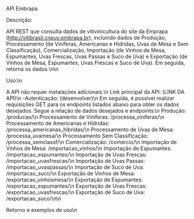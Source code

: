API Embrapa


Descrição:

API REST que consulta dados de vitivinicultura do site da Emprapa (http://vitibrasil.cnpuv.embrapa.br), incluindo dados de Produção, Processamento (de Viníferas, Americanas e Hídridas, Uvas de Mesa e Sem Classificação), Comercialização, Importação (de Vinhos de Mesa, Espumantes, Uvas Frescas, Uvas Passas e Suco de Uva) e Exportação (de Vinhos de Mesa, Espumantes, Uvas Frescas e Suco de Uva). Em seguida, retorna os dados.\n\n


Uso:\n

A API não requer instalações adicionais.\n
Link principal da API: (LINK DA API)\n
-Autenticação: (desenvolver)\n
Em seguida, é possível realizar requisições GET para os endpoints listados abaixo para obter os dados desejados. Segue a relação de dados desejados e endpoints:\n
Produção: /producao/\n
Processamento de Viníferas: /processa_viniferas/\n
Processamento de Americanas e Hídridas: /processa_americanas_hibridas/\n
Processamento de Uvas de Mesa: /processa_uvamesa/\n
Processamento Sem Classificação: /processa_semclassf/\n
Comercialização: /comercio/\n
Importação de Vinhos de Mesa: /importacao_vinhos/\n
Importação de Espumantes: /importacao_espumantes/\n
Importação de Uvas Frescas: /importacao_uvasfrescas/\n
Importação de Uvas Passas: /importacao_uvaspassas/\n
Importação de Suco de Uva: /importacao_suco/\n
Exportação de Vinhos de Mesa: /exportacao_vinhosmesa/\n
Exportação de Espumantes: /exportacao_espumantes/\n
Exportação de Uvas Frescas: /exportacao_uvasfrescas/\n
Exportação de Suco de Uva: /exportacao_suco/\n\n


Retorno e exemplos de uso\n



           
